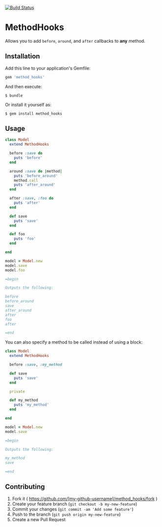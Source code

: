 [![Build Status](https://travis-ci.org/fbonetti/method_hooks.svg?branch=master)](https://travis-ci.org/fbonetti/method_hooks)

# MethodHooks

Allows you to add `before`, `around`, and `after` callbacks to **any** method.

## Installation

Add this line to your application's Gemfile:

```ruby
gem 'method_hooks'
```

And then execute:

    $ bundle

Or install it yourself as:

    $ gem install method_hooks

## Usage

```ruby
class Model
  extend MethodHooks

  before :save do
    puts 'before'
  end

  around :save do |method|
    puts 'before_around'
    method.call
    puts 'after_around'
  end

  after :save, :foo do
    puts 'after'
  end

  def save
    puts 'save'
  end

  def foo
    puts 'foo'
  end

end

model = Model.new
model.save
model.foo

=begin

Outputs the following:

before
before_around
save
after_around
after
foo
after

=end
```

You can also specify a method to be called instead of using a block:

```ruby
class Model
  extend MethodHooks

  before :save, :my_method

  def save
    puts 'save'
  end

  private

  def my_method
    puts 'my_method'
  end

end

model = Model.new
model.save

=begin

Outputs the following:

my_method
save

=end

```


## Contributing

1. Fork it ( https://github.com/[my-github-username]/method_hooks/fork )
2. Create your feature branch (`git checkout -b my-new-feature`)
3. Commit your changes (`git commit -am 'Add some feature'`)
4. Push to the branch (`git push origin my-new-feature`)
5. Create a new Pull Request
